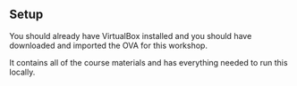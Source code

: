 ##  Setup

You should already have VirtualBox installed and you should have downloaded and imported the OVA for this workshop.

It contains all of the course materials and has everything needed to run this locally.
